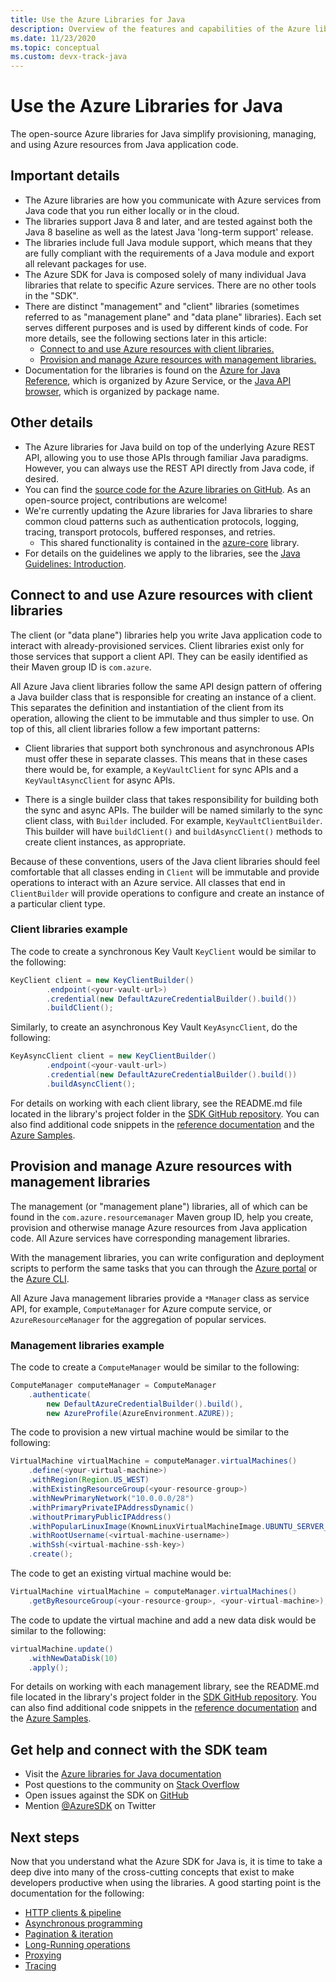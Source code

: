 ```yaml
---
title: Use the Azure Libraries for Java
description: Overview of the features and capabilities of the Azure libraries for Java that helps developers be more productive when provisioning, using, and managing Azure resources.
ms.date: 11/23/2020
ms.topic: conceptual
ms.custom: devx-track-java
---
```


# Use the Azure Libraries for Java

The open-source Azure libraries for Java simplify provisioning, managing, and using Azure resources from Java application code.

## Important details

* The Azure libraries are how you communicate with Azure services from Java code that you run either locally or in the cloud.
* The libraries support Java 8 and later, and are tested against both the Java 8 baseline as well as the latest Java 'long-term support' release.
* The libraries include full Java module support, which means that they are fully compliant with the requirements of a Java module and export all relevant packages for use.
* The Azure SDK for Java is composed solely of many individual Java libraries that relate to specific Azure services. There are no other tools in the "SDK".
* There are distinct "management" and "client" libraries (sometimes referred to as "management plane" and "data plane" libraries). Each set serves different purposes and is used by different kinds of code. For more details, see the following sections later in this article:
  * [Connect to and use Azure resources with client libraries.](#connect-to-and-use-azure-resources-with-client-libraries)
  * [Provision and manage Azure resources with management libraries.](#provision-and-manage-azure-resources-with-management-libraries)
* Documentation for the libraries is found on the [Azure for Java Reference](https://docs.microsoft.com/java/api/overview/azure/), which is organized by Azure Service, or the [Java API browser](https://docs.microsoft.com/java/api/), which is organized by package name.

## Other details

* The Azure libraries for Java build on top of the underlying Azure REST API, allowing you to use those APIs through familiar Java paradigms. However, you can always use the REST API directly from Java code, if desired.
* You can find the [source code for the Azure libraries on GitHub](https://github.com/Azure/azure-sdk-for-java). As an open-source project, contributions are welcome!
* We're currently updating the Azure libraries for Java libraries to share common cloud patterns such as authentication protocols, logging, tracing, transport protocols, buffered responses, and retries.
  * This shared functionality is contained in the [azure-core](https://github.com/Azure/azure-sdk-for-java/tree/master/sdk/core/azure-core) library.
* For details on the guidelines we apply to the libraries, see the [Java Guidelines: Introduction](https://azure.github.io/azure-sdk/java_introduction.html).

## Connect to and use Azure resources with client libraries

The client (or "data plane") libraries help you write Java application code to interact with already-provisioned services. Client libraries exist only for those services that support a client API. They can be easily identified as their Maven group ID is `com.azure`.

All Azure Java client libraries follow the same API design pattern of offering a Java builder class that is responsible for creating an instance of a client. This separates the definition and instantiation of the client from its operation, allowing the client to be immutable and thus simpler to use. On top of this, all client libraries follow a few important patterns:

* Client libraries that support both synchronous and asynchronous APIs must offer these in separate classes. This means that in these cases there would be, for example, a `KeyVaultClient` for sync APIs and a `KeyVaultAsyncClient` for async APIs.

* There is a single builder class that takes responsibility for building both the sync and async APIs. The builder will be named similarly to the sync client class, with `Builder` included. For example, `KeyVaultClientBuilder`. This builder will have `buildClient()` and `buildAsyncClient()` methods to create client instances, as appropriate.

Because of these conventions, users of the Java client libraries should feel comfortable that all classes ending in `Client` will be immutable and provide operations to interact with an Azure service. All classes that end in `ClientBuilder` will provide operations to configure and create an instance of a particular client type.

### Client libraries example

The code to create a synchronous Key Vault `KeyClient` would be similar to the following:

```java
KeyClient client = new KeyClientBuilder()
        .endpoint(<your-vault-url>)
        .credential(new DefaultAzureCredentialBuilder().build())
        .buildClient();
```

Similarly, to create an asynchronous Key Vault `KeyAsyncClient`, do the following:

```java
KeyAsyncClient client = new KeyClientBuilder()
        .endpoint(<your-vault-url>)
        .credential(new DefaultAzureCredentialBuilder().build())
        .buildAsyncClient();
```

For details on working with each client library, see the README.md file located in the library's project folder in the [SDK GitHub repository](https://github.com/Azure/azure-sdk-for-java). You can also find additional code snippets in the [reference documentation](https://docs.microsoft.com/java/api) and the [Azure Samples](https://docs.microsoft.com/samples/browse/?products=azure&languages=java).

## Provision and manage Azure resources with management libraries

The management (or "management plane") libraries, all of which can be found in the `com.azure.resourcemanager` Maven group ID, help you create, provision and otherwise manage Azure resources from Java application code. All Azure services have corresponding management libraries.

With the management libraries, you can write configuration and deployment scripts to perform the same tasks that you can through the [Azure portal](https://portal.azure.com/) or the [Azure CLI](https://docs.microsoft.com/cli/azure/install-azure-cli).

All Azure Java management libraries provide a `*Manager` class as service API, for example, `ComputeManager` for Azure compute service, or `AzureResourceManager` for the aggregation of popular services. 

### Management libraries example

The code to create a `ComputeManager` would be similar to the following:

```java
ComputeManager computeManager = ComputeManager
    .authenticate(
        new DefaultAzureCredentialBuilder().build(),
        new AzureProfile(AzureEnvironment.AZURE));
```

The code to provision a new virtual machine would be similar to the following:

```java
VirtualMachine virtualMachine = computeManager.virtualMachines()
    .define(<your-virtual-machine>)
    .withRegion(Region.US_WEST)
    .withExistingResourceGroup(<your-resource-group>)
    .withNewPrimaryNetwork("10.0.0.0/28")
    .withPrimaryPrivateIPAddressDynamic()
    .withoutPrimaryPublicIPAddress()
    .withPopularLinuxImage(KnownLinuxVirtualMachineImage.UBUNTU_SERVER_18_04_LTS)
    .withRootUsername(<virtual-machine-username>)
    .withSsh(<virtual-machine-ssh-key>)
    .create();
```

The code to get an existing virtual machine would be:

```java
VirtualMachine virtualMachine = computeManager.virtualMachines()
    .getByResourceGroup(<your-resource-group>, <your-virtual-machine>);
```

The code to update the virtual machine and add a new data disk would be similar to the following:

```java
virtualMachine.update()
    .withNewDataDisk(10)
    .apply();
```

For details on working with each management library, see the README.md file located in the library's project folder in the [SDK GitHub repository](https://aka.ms/azsdk/java/mgmt). You can also find additional code snippets in the [reference documentation](https://docs.microsoft.com/java/api) and the [Azure Samples](https://docs.microsoft.com/samples/browse/?products=azure&languages=java).

## Get help and connect with the SDK team

* Visit the [Azure libraries for Java documentation](https://aka.ms/java-docs)
* Post questions to the community on [Stack Overflow](https://stackoverflow.com/questions/tagged/azure-sdk-for-java)
* Open issues against the SDK on [GitHub](https://github.com/Azure/azure-sdk-for-java/issues)
* Mention [@AzureSDK](https://twitter.com/AzureSdk/) on Twitter

## Next steps

Now that you understand what the Azure SDK for Java is, it is time to take a deep dive into many of the cross-cutting concepts that exist to make developers productive when using the libraries. A good starting point is the documentation for the following:

* [HTTP clients & pipeline](java-sdk-http-client-pipeline.md)
* [Asynchronous programming](java-sdk-async-programming.md)
* [Pagination & iteration](java-sdk-pagination.md)
* [Long-Running operations](java-sdk-lro.md)
* [Proxying](java-sdk-proxying.md)
* [Tracing](java-sdk-tracing.md)
